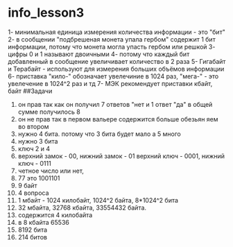 # info_lesson3
1- минимальная единица измерения количества информации - это "бит"
2-  в сообщении "подбрешеная монета упала гербом" содержит 1 бит информации, потому что монета могла упасть гербом или решкой
3-  цифры 0 и 1 называют двоичными
4-  потому что каждый бит добавленный в сообщение увеличивает количество в 2 раза
5-  Гигабайт и Терабайт - используют для измерения больших объёмов информации
6-  приставка "кило-" обозначает увелечиние в 1024 раз, "мега-" - это увелечение в 1024^2 раз и тд
7-  МЭК рекомендует приставки кбайт, байт
##Задачи
1. он прав так как он получил 7 ответов "нет и 1 ответ "да" в общей сумме получилось 8
2. он не прав так в первом вальере содержится больше обезьян яем во втором
3. нужно 4 бита. потому что 3 бита будет мало а 5 много
4. нужно 3 бита
5. ключ 2 и 4
6. верхний замок - 00, нижний замок - 01
   верхний ключ - 0001, нижний ключ - 0111
7. четное число или нет,
8. 77 это 1001101
9. 9 байт
10. 4 вопроса
11. 1 мбайт - 1024 килобайт, 1024^2 байта, 8*1024^2 бита
12. 32 мбайта, 32768 кбайта, 33554432 байта.
13. содержится 4 килобайта
14. в 8 кбайта 65536
15. 8192 бита
16. 214 битов
